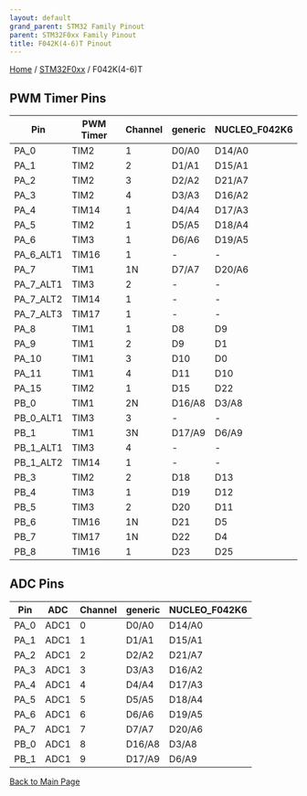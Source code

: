 ```yaml
---
layout: default
grand_parent: STM32 Family Pinout
parent: STM32F0xx Family Pinout
title: F042K(4-6)T Pinout
---
```


[Home](../../index.md) / [STM32F0xx](../index.md) / F042K(4-6)T

## PWM Timer Pins

| Pin | PWM Timer | Channel | generic | NUCLEO_F042K6 |
| --- | --- | --- | --- | --- |
| PA_0 | TIM2 | 1 | D0/A0 | D14/A0 |
| PA_1 | TIM2 | 2 | D1/A1 | D15/A1 |
| PA_2 | TIM2 | 3 | D2/A2 | D21/A7 |
| PA_3 | TIM2 | 4 | D3/A3 | D16/A2 |
| PA_4 | TIM14 | 1 | D4/A4 | D17/A3 |
| PA_5 | TIM2 | 1 | D5/A5 | D18/A4 |
| PA_6 | TIM3 | 1 | D6/A6 | D19/A5 |
| PA_6_ALT1 | TIM16 | 1 | - | - |
| PA_7 | TIM1 | 1N | D7/A7 | D20/A6 |
| PA_7_ALT1 | TIM3 | 2 | - | - |
| PA_7_ALT2 | TIM14 | 1 | - | - |
| PA_7_ALT3 | TIM17 | 1 | - | - |
| PA_8 | TIM1 | 1 | D8 | D9 |
| PA_9 | TIM1 | 2 | D9 | D1 |
| PA_10 | TIM1 | 3 | D10 | D0 |
| PA_11 | TIM1 | 4 | D11 | D10 |
| PA_15 | TIM2 | 1 | D15 | D22 |
| PB_0 | TIM1 | 2N | D16/A8 | D3/A8 |
| PB_0_ALT1 | TIM3 | 3 | - | - |
| PB_1 | TIM1 | 3N | D17/A9 | D6/A9 |
| PB_1_ALT1 | TIM3 | 4 | - | - |
| PB_1_ALT2 | TIM14 | 1 | - | - |
| PB_3 | TIM2 | 2 | D18 | D13 |
| PB_4 | TIM3 | 1 | D19 | D12 |
| PB_5 | TIM3 | 2 | D20 | D11 |
| PB_6 | TIM16 | 1N | D21 | D5 |
| PB_7 | TIM17 | 1N | D22 | D4 |
| PB_8 | TIM16 | 1 | D23 | D25 |


## ADC Pins

| Pin | ADC | Channel | generic | NUCLEO_F042K6 |
| --- | --- | --- | --- | --- |
| PA_0 | ADC1 | 0 | D0/A0 | D14/A0 |
| PA_1 | ADC1 | 1 | D1/A1 | D15/A1 |
| PA_2 | ADC1 | 2 | D2/A2 | D21/A7 |
| PA_3 | ADC1 | 3 | D3/A3 | D16/A2 |
| PA_4 | ADC1 | 4 | D4/A4 | D17/A3 |
| PA_5 | ADC1 | 5 | D5/A5 | D18/A4 |
| PA_6 | ADC1 | 6 | D6/A6 | D19/A5 |
| PA_7 | ADC1 | 7 | D7/A7 | D20/A6 |
| PB_0 | ADC1 | 8 | D16/A8 | D3/A8 |
| PB_1 | ADC1 | 9 | D17/A9 | D6/A9 |


[Back to Main Page](../../index.md)